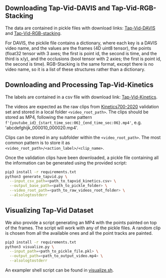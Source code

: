## Downloading Tap-Vid-DAVIS and Tap-Vid-RGB-Stacking

The data are contained in pickle files with download links: [Tap-Vid-DAVIS](https://storage.googleapis.com/dm-tapnet/tapvid_davis.zip) and [Tap-Vid-RGB-stacking](https://storage.googleapis.com/dm-tapnet/tapvid_rgb_stacking.zip).

For DAVIS, the pickile file contains a dictionary, where each key is a DAVIS video name, and the values are the frames (4D uint8 tensor), the points (float32 tensor with 3 axes; the first is point id, the second is time, and the third is x/y), and the occlusions (bool tensor with 2 axies; the first is point id, the second is time). RGB-Stacking is the same format, except there is no video name, so it is a list of these structures rather than a dictionary.

## Downloading and Processing Tap-Vid-Kinetics

The labels are contained in a csv file with download link: [Tap-Vid-Kinetics](https://storage.googleapis.com/dm-tapnet/tapvid_kinetics.zip).

The videos are expected as the raw clips from [Kinetics700-2020](https://www.deepmind.com/open-source/kinetics) validation set and stored in a local folder `<video_root_path>`. The clips should be stored as MP4, following the name pattern `f'{youtube_id}_{start_time_sec:06}_{end_time_sec:06}.mp4'`, e.g. 'abcdefghijk_000010_000020.mp4'.

Clips can be stored in any subfolder within the `<video_root_path>`. The most common pattern is to store it as `<video_root_path>/<action_label>/<clip_name>`.

Once the validation clips have been downloaded, a pickle file containing all the information can be generated using the provided script:

```bash
pip3 install -r requirements.txt
python3 generate_tapvid.py \
  --input_csv_path=<path_to_tapvid_kinetics.csv> \
  --output_base_path=<path_to_pickle_folder> \
  --video_root_path=<path_to_raw_videos_root_folder> \
  --alsologtostderr
```

## Visualizing Tap-Vid Dataset

We also provide a script generating an MP4 with the points painted on top of the frames. The script will work with any of the pickle files. A random clip is chosen from all the available ones and all the point tracks are painted.

```bash
pip3 install -r requirements.txt
python3 visualize.py \
  --input_path=<path_to_pickle_file.pkl> \
  --output_path=<path_to_output_video.mp4> \
  --alsologtostderr
```

An exampler shell script can be found in [visualize.sh](data/visualize.sh).
